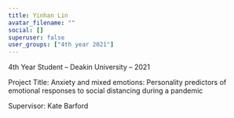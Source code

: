 ```yaml
---
title: Yinhan Lin
avatar_filename: ""
social: []
superuser: false
user_groups: ["4th year 2021"]
---
```

4th Year Student – Deakin University – 2021

Project Title:  Anxiety and mixed emotions: Personality predictors of emotional responses to social distancing during a pandemic

Supervisor: Kate Barford
